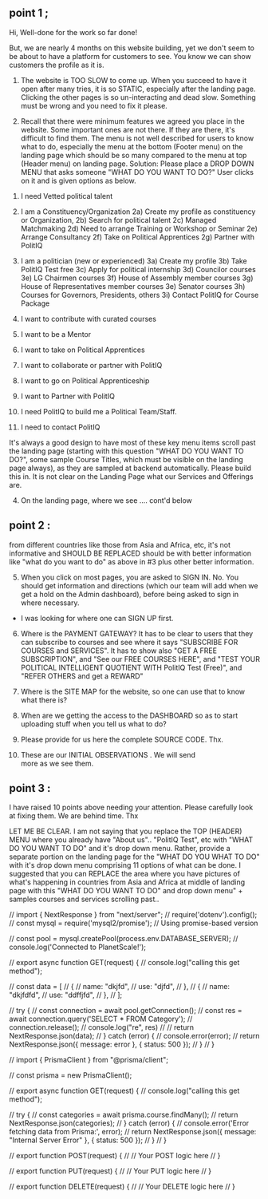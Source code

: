 
## point 1  ;

Hi,
Well-done for the work so far done!

But, we are nearly 4 months on this website building, yet we don't seem to be about to have a platform for customers to see. You know we can show customers the profile as it is.

1) The website is TOO SLOW to come up. When you succeed to have it open after many tries, it is so STATIC, especially after the landing page. Clicking the other pages is so un-interacting and dead slow. Something must be wrong and you need to fix it please.

2) Recall that there were minimum features we agreed you place in the website. Some important ones are not there. If they are there, it's difficult to find them. The menu is not well described for users to know what to do, especially the menu at the bottom (Footer menu) on the landing page which should be so many compared to the menu at top (Header menu) on landing page.
Solution:
Please place a DROP DOWN MENU that asks someone "WHAT DO YOU WANT TO DO?" User clicks on it and is given options as below.
1. I need Vetted political talent

2. I am a Constituency/Organization
   2a) Create my profile as constituency or Organization,
   2b) Search for political talent
   2c) Managed Matchmaking
   2d) Need to arrange Training or Workshop or Seminar
   2e) Arrange Consultancy
   2f) Take on Political Apprentices
   2g) Partner with PolitIQ

3) I am a politician (new or experienced)
    3a) Create my profile
    3b) Take PolitIQ Test free
    3c) Apply for political internship
    3d) Councilor courses
    3e) LG Chairmen courses
    3f) House of Assembly member   courses
    3g) House of Representatives member courses
    3e) Senator courses
    3h) Courses for Governors, Presidents, others
3i) Contact PolitIQ for Course Package

4) I want to contribute with curated courses

5) I want to be a Mentor

6) I want to take on Political Apprentices

7) I want to collaborate or partner with PolitIQ

8) I want to go on Political Apprenticeship

9) I want to Partner with PolitIQ

10) I need PolitIQ to build me a Political Team/Staff.

11) I need to contact PolitIQ

It's always a good design to have most of these key menu items scroll past the landing page (starting with this question "WHAT DO YOU WANT TO DO?", some sample Course Titles,  which must be visible on the landing page always), as they are sampled at backend automatically. Please build this in.
It is not clear on the Landing Page what our Services and Offerings are.

4) On the landing page, where we see .... cont'd below


## point 2  :

from different countries like those from Asia and Africa, etc, it's not informative and SHOULD BE REPLACED should be with better information like "what do you want  to do" as above in #3 plus other better information.

5) When you click on most pages, you are asked to SIGN IN. No. You should get information and directions (which our team will add when we get a hold on the Admin dashboard), before being asked to sign in where necessary.
* I was looking for where one can SIGN UP first.

6) Where is the PAYMENT GATEWAY?
It has to be clear to users that they can subscribe to courses and see where it says "SUBSCRIBE FOR COURSES and SERVICES". It has to show also "GET A FREE SUBSCRIPTION", and "See our FREE COURSES HERE", and "TEST YOUR POLITICAL INTELLIGENT QUOTIENT WITH PolitIQ Test (Free)", and "REFER OTHERS and get a REWARD"

7) Where is the SITE MAP for the website, so one can use that to know what there is?

8) When are we getting the access to the DASHBOARD so as to start uploading stuff when you tell us what to do?

9) Please provide for us here the complete SOURCE CODE. Thx.

10) These are our INITIAL OBSERVATIONS . We will send more as we see them.

## point 3 :

I have raised 10 points above needing your attention. Please carefully look at fixing them. We are behind time. Thx

LET ME BE CLEAR.
I am not saying that you replace the TOP (HEADER) MENU where you already have "About us".. "PolitIQ Test", etc with "WHAT DO YOU WANT TO DO" and it's drop down menu. Rather, provide a separate portion on the landing page for the "WHAT DO YOU WHAT TO DO" with it's drop down menu comprising 11 options of what can be done. I suggested that you can REPLACE the area where you have pictures of what's happening in countries from Asia and Africa at middle of landing page with this "WHAT DO YOU WANT TO DO" and drop down menu" + samples courses and services scrolling past..



// import { NextResponse } from "next/server";
// require('dotenv').config();
// const mysql = require('mysql2/promise'); // Using promise-based version

// const pool = mysql.createPool(process.env.DATABASE_SERVER);
// console.log('Connected to PlanetScale!');

// export async function GET(request) {
//   console.log("calling this get method");

//   const data = [
//     {
//       name: "dkjfd",
//       use: "djfd",
//     },
//     {
//       name: "dkjfdfd",
//       use: "ddffjfd",
//     },
//   ];

//   try {
//     const connection = await pool.getConnection();
//     const res = await connection.query('SELECT * FROM Category');
//     connection.release();
//     console.log("re", res)
//     // return NextResponse.json(data);
//   } catch (error) {
//     console.error(error);
//     return NextResponse.json({ message: error }, { status: 500 });
//   }
// }

// import { PrismaClient } from "@prisma/client";

// const prisma = new PrismaClient();

// export async function GET(request) {
//   console.log("calling this get method");

//   try {
//     const categories = await prisma.course.findMany();
//     return NextResponse.json(categories);
//   } catch (error) {
//     console.error('Error fetching data from Prisma:', error);
//     return NextResponse.json({ message: "Internal Server Error" }, { status: 500 });
//   }
// }


// export function POST(request) {
//   // Your POST logic here
// }

// export function PUT(request) {
//   // Your PUT logic here
// }

// export function DELETE(request) {
//   // Your DELETE logic here
// }
